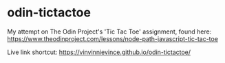 # odin-tictactoe
My attempt on The Odin Project's 'Tic Tac Toe' assignment, found here: https://www.theodinproject.com/lessons/node-path-javascript-tic-tac-toe

Live link shortcut: https://vinvinnievince.github.io/odin-tictactoe/